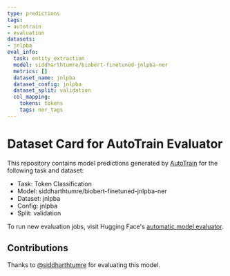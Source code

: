 ```yaml
---
type: predictions
tags:
- autotrain
- evaluation
datasets:
- jnlpba
eval_info:
  task: entity_extraction
  model: siddharthtumre/biobert-finetuned-jnlpba-ner
  metrics: []
  dataset_name: jnlpba
  dataset_config: jnlpba
  dataset_split: validation
  col_mapping:
    tokens: tokens
    tags: ner_tags
---
```

# Dataset Card for AutoTrain Evaluator

This repository contains model predictions generated by [AutoTrain](https://huggingface.co/autotrain) for the following task and dataset:

* Task: Token Classification
* Model: siddharthtumre/biobert-finetuned-jnlpba-ner
* Dataset: jnlpba
* Config: jnlpba
* Split: validation

To run new evaluation jobs, visit Hugging Face's [automatic model evaluator](https://huggingface.co/spaces/autoevaluate/model-evaluator).

## Contributions

Thanks to [@siddharthtumre](https://huggingface.co/siddharthtumre) for evaluating this model.